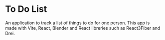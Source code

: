 # To Do List

An application to track a list of things to do for one person.
This app is made with Vite, React, Blender and React libreries such as React3Fiber and Drei.
